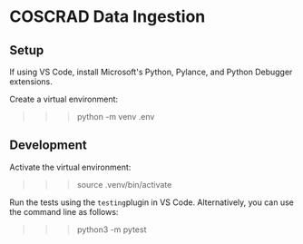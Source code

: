 # COSCRAD Data Ingestion

## Setup
If using VS Code, install Microsoft's Python, Pylance, and Python Debugger extensions. 

Create a virtual environment:
> > > python -m venv .env

## Development
Activate the virtual environment:
> > > source .venv/bin/activate

Run the tests using the `testing`plugin in VS Code. Alternatively, you can use the command line as follows:
> > > python3 -m pytest

